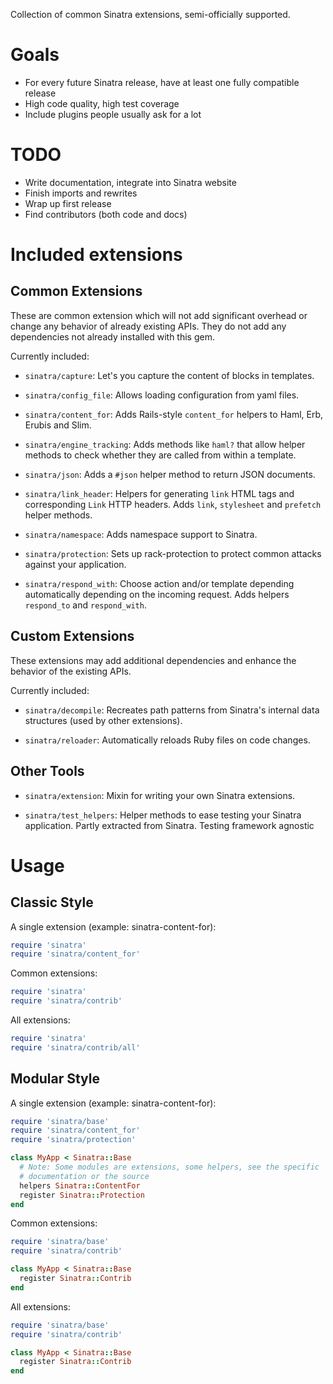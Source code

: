 Collection of common Sinatra extensions, semi-officially supported.

# Goals

* For every future Sinatra release, have at least one fully compatible release
* High code quality, high test coverage
* Include plugins people usually ask for a lot

# TODO

* Write documentation, integrate into Sinatra website
* Finish imports and rewrites
* Wrap up first release
* Find contributors (both code and docs)

# Included extensions

## Common Extensions

These are common extension which will not add significant overhead or change any
behavior of already existing APIs. They do not add any dependencies not already
installed with this gem.

Currently included:

* `sinatra/capture`: Let's you capture the content of blocks in templates.

* `sinatra/config_file`: Allows loading configuration from yaml files.

* `sinatra/content_for`: Adds Rails-style `content_for` helpers to Haml, Erb,
  Erubis and Slim.

* `sinatra/engine_tracking`: Adds methods like `haml?` that allow helper
  methods to check whether they are called from within a template.

* `sinatra/json`: Adds a `#json` helper method to return JSON documents.

* `sinatra/link_header`: Helpers for generating `link` HTML tags and
  corresponding `Link` HTTP headers. Adds `link`, `stylesheet` and `prefetch`
  helper methods.

* `sinatra/namespace`: Adds namespace support to Sinatra.

* `sinatra/protection`: Sets up rack-protection to protect common attacks
  against your application.

* `sinatra/respond_with`: Choose action and/or template depending automatically
  depending on the incoming request. Adds helpers `respond_to` and
  `respond_with`.


## Custom Extensions

These extensions may add additional dependencies and enhance the behavior of the
existing APIs.

Currently included:

* `sinatra/decompile`: Recreates path patterns from Sinatra's internal data
  structures (used by other extensions).

* `sinatra/reloader`: Automatically reloads Ruby files on code changes.

## Other Tools

* `sinatra/extension`: Mixin for writing your own Sinatra extensions.

* `sinatra/test_helpers`: Helper methods to ease testing your Sinatra
  application. Partly extracted from Sinatra. Testing framework agnostic

# Usage

## Classic Style

A single extension (example: sinatra-content-for):

``` ruby
require 'sinatra'
require 'sinatra/content_for'
```

Common extensions:

``` ruby
require 'sinatra'
require 'sinatra/contrib'
```

All extensions:

``` ruby
require 'sinatra'
require 'sinatra/contrib/all'
```

## Modular Style

A single extension (example: sinatra-content-for):

``` ruby
require 'sinatra/base'
require 'sinatra/content_for'
require 'sinatra/protection'

class MyApp < Sinatra::Base
  # Note: Some modules are extensions, some helpers, see the specific
  # documentation or the source
  helpers Sinatra::ContentFor
  register Sinatra::Protection
end
```

Common extensions:

``` ruby
require 'sinatra/base'
require 'sinatra/contrib'

class MyApp < Sinatra::Base
  register Sinatra::Contrib
end
```

All extensions:

``` ruby
require 'sinatra/base'
require 'sinatra/contrib'

class MyApp < Sinatra::Base
  register Sinatra::Contrib
end
```
